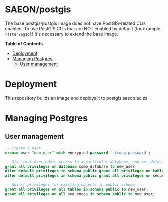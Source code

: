 # SAEON/postgis
The base postgis/postgis image does not have PostGIS-related CLIs enabled. To use PostGIS CLIs that are NOT enabled by default (for example `raster2pgsql`) it's necessary to extend the base image.

<!-- START doctoc generated TOC please keep comment here to allow auto update -->
<!-- DON'T EDIT THIS SECTION, INSTEAD RE-RUN doctoc TO UPDATE -->
**Table of Contents** 

- [Deployment](#deployment)
- [Managing Postgres](#managing-postgres)
  - [User management](#user-management)

<!-- END doctoc generated TOC please keep comment here to allow auto update -->

# Deployment
This repository builds an image and deploys it to postgis.saeon.ac.za

# Managing Postgres

## User management
```sql
-- Create a user
create user "new_user" with encrypted password 'strong_password';

-- Give that user admin access to a particular database, and set default privileges for future objects added
grant all privileges on database some_database to new_user;
alter default privileges in schema public grant all privileges on tables to new_user;
alter default privileges in schema public grant all privileges on sequences to new_user;

-- Adjust privileges for existing objects in public schema
grant all privileges on all tables in schema public to new_user;
grant all privileges on all sequences in schema public to new_user;
```
